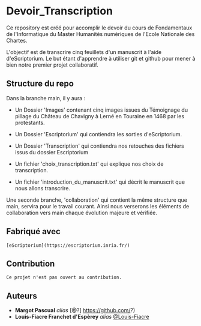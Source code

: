 # Devoir_Transcription

Ce repository est créé pour accomplir le devoir du cours de Fondamentaux de l'Informatique du Master Humanités numériques de l'Ecole Nationale des Chartes.


L'objectif est de transcrire cinq feuillets d'un manuscrit à l'aide d'eScriptorium.
Le but étant d'apprendre à utiliser git et github pour mener à bien notre premier projet collaboratif.

## Structure du repo

Dans la branche main, il y aura : 

 - Un Dossier 'Images' contenant cinq images issues du Témoignage du pillage du Château de Chavigny à Lerné en Touraine en 1468 par les protestants.

 - Un Dossier 'Escriptorium' qui contiendra les sorties d'eScriptorium.

 - Un Dossier 'Transcription' qui contiendra nos retouches des fichiers issus du dossier Escriptorium

 - Un fichier 'choix_transcription.txt' qui explique nos choix de transcription.
  
 - Un fichier 'introduction_du_manuscrit.txt' qui décrit le manuscrit que nous allons transcrire.


Une seconde branche, 'collaboration' qui contient la même structure que main, servira pour le travail courant. Ainsi nous verserons les éléments de collaboration vers main  chaque évolution majeure et vérifiée.

## Fabriqué avec

	[eScriptorium](https://escriptorium.inria.fr/)

## Contribution

	Ce projet n'est pas ouvert au contribution.

## Auteurs

* **Margot Pascual** _alias_ [@?] https://github.com/?)
* **Louis-Fiacre Franchet d'Espèrey** _alias_ [@Louis-Fiacre](https://github.com/Louis-Fiacre)
